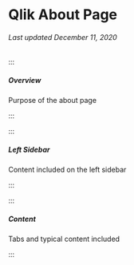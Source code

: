# Qlik About Page

###### Last updated December 11, 2020

:::

##### Overview

Purpose of the about page

:::

:::

##### Left Sidebar

Content included on the left sidebar

:::

:::

##### Content

Tabs and typical content included

:::
